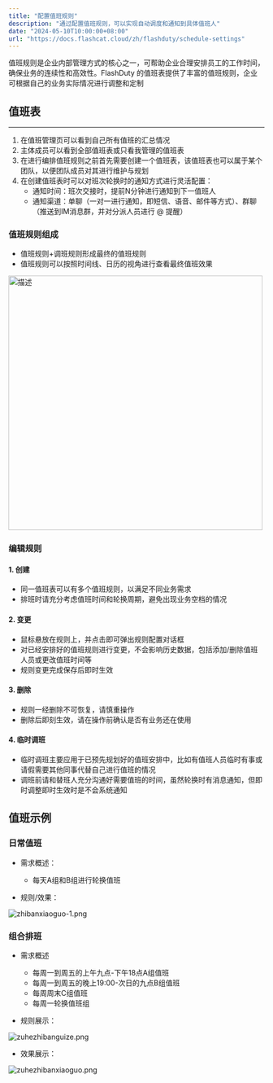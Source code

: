 ```yaml
---
title: "配置值班规则"
description: "通过配置值班规则，可以实现自动调度和通知到具体值班人"
date: "2024-05-10T10:00:00+08:00"
url: "https://docs.flashcat.cloud/zh/flashduty/schedule-settings"
---
```


值班规则是企业内部管理方式的核心之一，可帮助企业合理安排员工的工作时间，确保业务的连续性和高效性。FlashDuty 的值班表提供了丰富的值班规则，企业可根据自己的业务实际情况进行调整和定制


## 值班表
---
1. 在值班管理页可以看到自己所有值班的汇总情况
2. 主体成员可以看到全部值班表或只看我管理的值班表
3. 在进行编排值班规则之前首先需要创建一个值班表，该值班表也可以属于某个团队，以便团队成员对其进行维护与规划
4. 在创建值班表时可以对班次轮换时的通知方式进行灵活配置：    
   - 通知时间：班次交接时，提前N分钟进行通知到下一值班人
   - 通知渠道：单聊（一对一进行通知，即短信、语音、邮件等方式）、群聊（推送到IM消息群，并对分派人员进行 @ 提醒）

### 值班规则组成

- 值班规则+调班规则形成最终的值班规则
- 值班规则可以按照时间线、日历的视角进行查看最终值班效果

<img src="https://fcpub-1301667576.cos.ap-nanjing.myqcloud.com/flashduty/doc/zhiban.png" alt="描述" width="500">


### 编辑规则
#### 1. 创建

- 同一值班表可以有多个值班规则，以满足不同业务需求
- 排班时请充分考虑值班时间和轮换周期，避免出现业务空档的情况
#### 2. 变更

- 鼠标悬放在规则上，并点击即可弹出规则配置对话框
- 对已经安排好的值班规则进行变更，不会影响历史数据，包括添加/删除值班人员或更改值班时间等
- 规则变更完成保存后即时生效

#### 3. 删除

- 规则一经删除不可恢复，请慎重操作
- 删除后即刻生效，请在操作前确认是否有业务还在使用

#### 4. 临时调班
- 临时调班主要应用于已预先规划好的值班安排中，比如有值班人员临时有事或请假需要其他同事代替自己进行值班的情况
- 调班前请和替班人充分沟通好需要值班的时间，虽然轮换时有消息通知，但即时调整即时生效时是不会系统通知


## 值班示例

### 日常值班
- 需求概述：
    - 每天A组和B组进行轮换值班

- 规则/效果：


![zhibanxiaoguo-1.png](https://api.apifox.com/api/v1/projects/4169655/resources/434352/image-preview)

### 组合排班
- 需求概述
    - 每周一到周五的上午九点-下午18点A组值班
    - 每周一到周五的晚上19:00-次日的九点B组值班
    - 每周周末C组值班
    - 每周一轮换值班组

- 规则展示：

![zuhezhibanguize.png](https://api.apifox.com/api/v1/projects/4169655/resources/434364/image-preview)

- 效果展示：

![zuhezhibanxiaoguo.png](https://api.apifox.com/api/v1/projects/4169655/resources/434365/image-preview)



